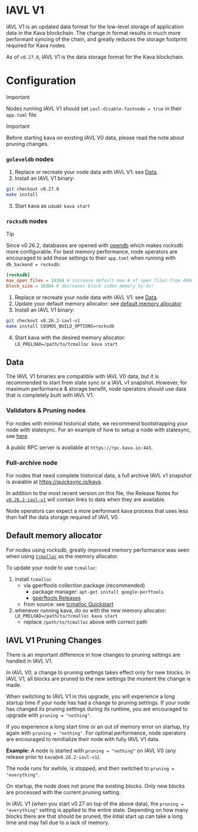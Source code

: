 # IAVL V1

IAVL V1 is an updated data format for the low-level storage of application data in the Kava blockchain.
The change in format results in much more performant syncing of the chain, and greatly reduces the
storage footprint required for Kava nodes.

As of `v0.27.0`, IAVL V1 is the data storage format for the Kava blockchain.

# Configuration

> [!IMPORTANT]
> Nodes running IAVL V1 should set `iavl-disable-fastnode = true` in their `app.toml` file.

> [!IMPORTANT]
> Before starting kava on existing IAVL V0 data, please read the note about pruning changes.

### `goleveldb` nodes
1. Replace or recreate your node data with IAVL V1: see [Data](#data).
2. Install an IAVL V1 binary:
```sh
git checkout v0.27.0
make install
```
3. Start kava as usual: `kava start`

### `rocksdb` nodes

> [!TIP]
> Since v0.26.2, databases are opened with [opendb](https://github.com/Kava-Labs/opendb/) which
> makes rocksdb more configurable. For best memory performance, node operators are encouraged to add
> these settings to their `app.toml` when running with `db_backend = rocksdb`:
> ```toml
> [rocksdb]
> max_open_files = 16384 # increase default max # of open files from 4096
> block_size = 16384 # decreases block index memory by 4x!
> ```

1. Replace or recreate your node data with IAVL V1: see [Data](#data).
2. Update your default memory allocator: see [default memory allocator](#default-memory-allocator)
3. Install an IAVL V1 binary:
```sh
git checkout v0.26.2-iavl-v1
make install COSMOS_BUILD_OPTIONS=rocksdb
```
4. Start kava with the desired memory allocator: `LD_PRELOAD=/path/to/tcmalloc kava start`

## Data

The IAVL V1 binaries are compatible with IAVL V0 data, but it is recommended to start from state sync or a IAVL v1 snapshot.
However, for maximum performance & storage benefit, node operators should use data that is completely
built with IAVL V1.

### Validators & Pruning nodes

For nodes with minimal historical state, we recommend bootstrapping your node with statesync.
For an example of how to setup a node with statesync, see [here](https://www.polkachu.com/state_sync/kava).

A public RPC server is available at `https://rpc.kava.io:443`.

### Full-archive node

For nodes that need complete historical data, a full archive IAVL v1 snapshot is avaiable at https://quicksync.io/kava.

In addition to the most recent version on this file, the Release Notes for
[`v0.26.2-iavl-v1`](https://github.com/Kava-Labs/kava/releases/tag/v0.26.2-iavl-v1) will contain
links to data when they are available.

Node operators can expect a more performant kava process that uses less than half the data storage
required of IAVL V0.

## Default memory allocator

For nodes using rocksdb, greatly improved memory performance was seen when using [`tcmalloc`](https://github.com/google/tcmalloc)
as the memory allocator.

To update your node to use `tcmalloc`:
1. install `tcmalloc`
    * via gperftools collection package (recommended)
      * package manager: `apt-get install google-perftools`
      * [gperftools Releases](https://github.com/gperftools/gperftools/releases)
    * from source: see [tcmalloc Quickstart](https://google.github.io/tcmalloc/quickstart.html)
2. whenever running kava, do so with the new memory allocator: `LD_PRELOAD=/path/to/tcmalloc kava start`
    * replace `/path/to/tcmalloc` above with correct path

## IAVL V1 Pruning Changes

There is an important difference in how changes to pruning settings are handled in IAVL V1.

In IAVL V0, a change to pruning settings takes effect only for new blocks. In IAVL V1, all blocks are
pruned to the new settings the moment the change is made.

When switching to IAVL V1 in this upgrade, you will experience a long startup time if your node has
had a change to pruning settings. If your node has changed its pruning settings during its runtime,
you are encouraged to upgrade with `pruning = "nothing"`.

If you experience a long start time or an out of memory error on startup, try again with `pruning = "nothing"`.
For optimal performance, node operators are encouraged to reinitialize their node with fully IAVL V1
data.

**Example:**
A node is started with `pruning = "nothing"` on IAVL V0 (any release prior to `kava@v0.26.2-iavl-v1`).

The node runs for awhile, is stopped, and then switched to `pruning = "everything"`.

On startup, the node does not prune the existing blocks. Only new blocks are processed with the current
pruning setting.

In IAVL V1 (when you start v0.27 on top of the above data), the `pruning = "everything"` setting is
applied to the entire state. Depending on how many blocks there are that should be pruned, the intial
start up can take a long time and may fail due to a lack of memory.
